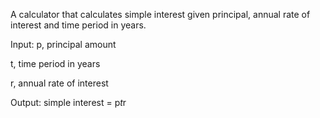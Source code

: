 A calculator that calculates simple interest given principal, annual rate of interest and time period in years.

Input:
   p, principal amount
   
   t, time period in years
   
   r, annual rate of interest

   
Output:
   simple interest = p*t*r
